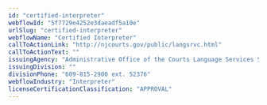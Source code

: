 ```yaml
---
id: "certified-interpreter"
webflowId: "5f7729e4252e3daeadf5a10e"
urlSlug: "certified-interpreter"
webflowName: "Certified Interpreter"
callToActionLink: "http://njcourts.gov/public/langsrvc.html"
callToActionText: ""
issuingAgency: "Administrative Office of the Courts Language Services Section"
issuingDivision: ""
divisionPhone: "609-815-2900 ext. 52376"
webflowIndustry: "Interpreter"
licenseCertificationClassification: "APPROVAL"
---
```

